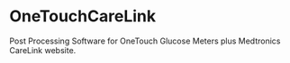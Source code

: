 # OneTouchCareLink

Post Processing Software for OneTouch Glucose Meters plus Medtronics CareLink website.
